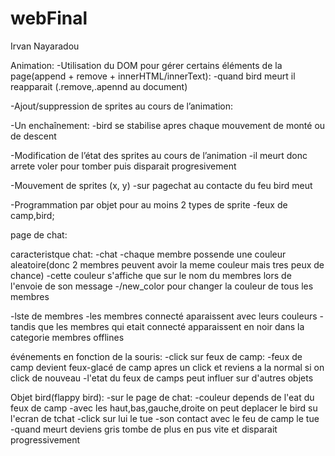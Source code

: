 # webFinal

Irvan Nayaradou

Animation:
-Utilisation du DOM pour gérer certains éléments de la page(append + remove + innerHTML/innerText):
    -quand bird meurt il reapparait (.remove,.apennd au document)

-Ajout/suppression de sprites au cours de l’animation:

-Un enchaînement:
    -bird se stabilise apres chaque mouvement de monté ou de descent

-Modification de l’état des sprites au cours de l’animation
    -il meurt donc arrete voler pour tomber puis disparait progresivement

-Mouvement de sprites (x, y)
    -sur pagechat au contacte du feu bird meut

-Programmation par objet pour au moins 2 types de sprite
    -feux de camp,bird;
    
page de chat:

caracteristque chat:
-chat
    -chaque membre possende une couleur aleatoire(donc 2 membres peuvent avoir la meme couleur mais tres peux de chance)
    -cette couleur s'affiche que sur le nom du membres lors de l'envoie de son message
    -/new_color pour changer la couleur de tous les membres

-lste de membres
    -les membres connecté aparaissent avec leurs couleurs
    -tandis que les membres qui etait connecté apparaissent en noir dans la categorie membres offlines

événements en fonction de la souris:
-click sur feux de camp:
    -feux de camp devient feux-glacé de camp apres un click et reviens a la normal si on click de nouveau
    -l'etat du feux de camps peut influer sur d'autres objets  

Objet bird(flappy bird):
-sur le page de chat:
    -couleur depends de l'eat du feux de camp
    -avec les haut,bas,gauche,droite on peut deplacer le bird su l'ecran de tchat
    -click sur lui le tue
    -son contact avec le feu de camp le tue
    -quand meurt deviens gris tombe de plus en pus vite et disparait progressivement

